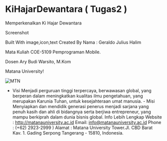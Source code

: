 # KiHajarDewantara ( Tugas2 )
 Memperkenalkan Ki Hajar Dewantara 

Screenshot


Built With
image,icon,text 
Created By
 Nama : Geraldo Julius Halim 

Mata Kuliah
COE-5109 Pemprograman Mobile.

Dosen
Ary Budi Warsito, M.Kom

Matana University!




![MTN](https://user-images.githubusercontent.com/71378171/135557484-686bba15-dd60-4a91-b8e7-a41ef348acb6.png)



- Visi Menjadi perguruan tinggi terpercaya, berwawasan global, yang berperan dalam meningkatkan kualitas ilmu pengetahuan, yang merupakan Karunia Tuhan, untuk kesejahteraan umat manusia. - Misi Menyiapkan dan mendidik generasi penerus menjadi sarjana yang penuh kasih dan ahli di bidangnya serta berjiwa entrepreneur, yang mampu berkiprah dalam dunia bisnis global.
Info Lebih Lengkap
Website : http://matanauniversity.ac.id
Email: info@matanauniversity.ac.id
Phone : (+62) 2923-2999 )
Alamat : Matana University Tower.Jl. CBD Barat Kav. 1. Gading Serpong Tangerang - 15810, Indonesia.
